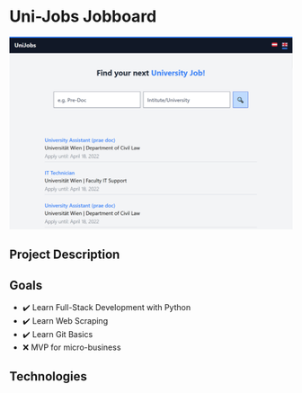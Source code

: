 # Uni-Jobs Jobboard

![Website-Screenshot](Screen.png)

## Project Description


## Goals
- ✔️ Learn Full-Stack Development with Python
- ✔️ Learn Web Scraping
- ✔️ Learn Git Basics
- ❌ MVP for micro-business 


## Technologies

